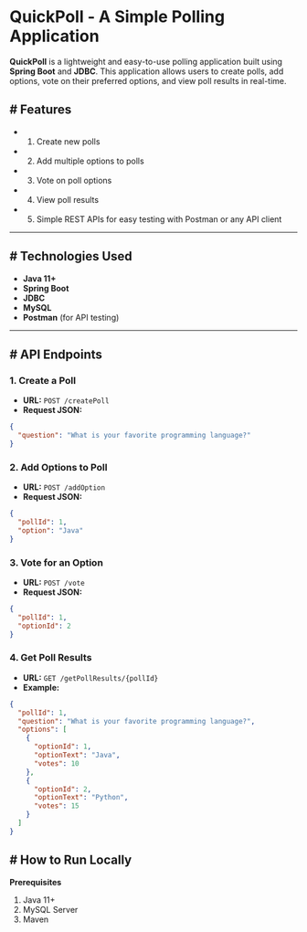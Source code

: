 # QuickPoll - A Simple Polling Application

**QuickPoll** is a lightweight and easy-to-use polling application built using **Spring Boot** and **JDBC**. This application allows users to create polls, add options, vote on their preferred options, and view poll results in real-time.

## # Features

- 1. Create new polls
- 2. Add multiple options to polls
- 3. Vote on poll options
- 4. View poll results
- 5. Simple REST APIs for easy testing with Postman or any API client

---

## # Technologies Used

- **Java 11+**
- **Spring Boot**
- **JDBC**
- **MySQL**
- **Postman** (for API testing)

---

## # API Endpoints

### 1. Create a Poll

- **URL:** `POST /createPoll`
- **Request JSON:**
```json
{
  "question": "What is your favorite programming language?"
}
```

### 2. Add Options to Poll

- **URL:** `POST /addOption`
- **Request JSON:**
```json
{
  "pollId": 1,
  "option": "Java"
}
```

### 3. Vote for an Option

- **URL:** `POST /vote`
- **Request JSON:**
```json
{
  "pollId": 1,
  "optionId": 2
}

```

### 4. Get Poll Results

- **URL:** `GET /getPollResults/{pollId}`
- **Example:**
```json
{
  "pollId": 1,
  "question": "What is your favorite programming language?",
  "options": [
    {
      "optionId": 1,
      "optionText": "Java",
      "votes": 10
    },
    {
      "optionId": 2,
      "optionText": "Python",
      "votes": 15
    }
  ]
}


```

 ## # How to Run Locally
**Prerequisites**
1. Java 11+
2. MySQL Server
3. Maven

